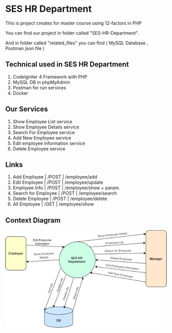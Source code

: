 # SES HR Department

This is project creates for master course using 12-factors in PHP

You can find our project in folder called "SES-HR-Department".

And in folder called "related_files" you can find ( MySQL Database , Postman json file )

## Technical used in SES HR Department
1. CodeIgniter 4 Framework with PHP
2. MySQL DB in phpMyAdmin
3. Postman for run services
4. Docker

## Our Services
1. Show Employee List service
2. Show Employee Details service
3. Search For Employee service
4. Add New Employee service
5. Edit employee Information service
6. Delete Employee service

## Links
1. Add Employee        |   /POST   | /employee/add
2. Edit Employee       |   /POST   | /employee/update
3. Employee Info       |   /POST   | /employee/show  + param.
4. Search for Employee |   /POST   | /employee/search
5. Delete Employee     |   /POST   | /employee/delete
6. All Employee        |   /GET    | /employee/show

## Context Diagram
![Context Diagram](context_diagram.png)


